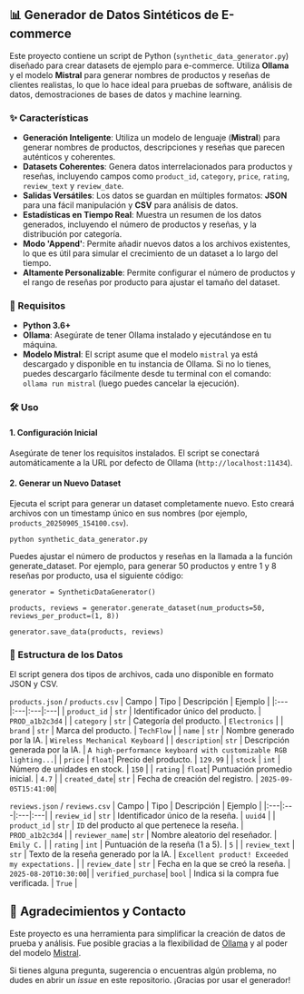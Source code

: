 ## 📊 Generador de Datos Sintéticos de E-commerce
Este proyecto contiene un script de Python (`synthetic_data_generator.py`) diseñado para crear datasets de ejemplo para e-commerce. Utiliza **Ollama** y el modelo **Mistral** para generar nombres de productos y reseñas de clientes realistas, lo que lo hace ideal para pruebas de software, análisis de datos, demostraciones de bases de datos y machine learning.
### ✨ Características
- **Generación Inteligente**: Utiliza un modelo de lenguaje (**Mistral**) para generar nombres de productos, descripciones y reseñas que parecen auténticos y coherentes.
- **Datasets Coherentes**: Genera datos interrelacionados para productos y reseñas, incluyendo campos como `product_id`, `category`, `price`, `rating`, `review_text` y `review_date`.
- **Salidas Versátiles**: Los datos se guardan en múltiples formatos: **JSON** para una fácil manipulación y **CSV** para análisis de datos.
- **Estadísticas en Tiempo Real**: Muestra un resumen de los datos generados, incluyendo el número de productos y reseñas, y la distribución por categoría.
- **Modo 'Append'**: Permite añadir nuevos datos a los archivos existentes, lo que es útil para simular el crecimiento de un dataset a lo largo del tiempo.
- **Altamente Personalizable**: Permite configurar el número de productos y el rango de reseñas por producto para ajustar el tamaño del dataset.
### 🚀 Requisitos
- **Python 3.6+**
- **Ollama**: Asegúrate de tener Ollama instalado y ejecutándose en tu máquina.
- **Modelo Mistral**: El script asume que el modelo `mistral` ya está descargado y disponible en tu instancia de Ollama. Si no lo tienes, puedes descargarlo fácilmente desde tu terminal con el comando: `ollama run mistral` (luego puedes cancelar la ejecución).
### 🛠️ Uso
#### 1. Configuración Inicial
Asegúrate de tener los requisitos instalados. El script se conectará automáticamente a la URL por defecto de Ollama (`http://localhost:11434`).
#### 2. Generar un Nuevo Dataset
Ejecuta el script para generar un dataset completamente nuevo. Esto creará archivos con un timestamp único en sus nombres (por ejemplo, `products_20250905_154100.csv`).

`python synthetic_data_generator.py`

Puedes ajustar el número de productos y reseñas en la llamada a la función generate_dataset. Por ejemplo, para generar 50 productos y entre 1 y 8 reseñas por producto, usa el siguiente código:

`generator = SyntheticDataGenerator()`

`products, reviews = generator.generate_dataset(num_products=50, reviews_per_product=(1, 8))`

`generator.save_data(products, reviews)`

### 📂 Estructura de los Datos
El script genera dos tipos de archivos, cada uno disponible en formato JSON y CSV.

`products.json` / `products.csv`
| Campo | Tipo | Descripción | Ejemplo |
|:---|:---|:---|:---|
| `product_id` | `str` | Identificador único del producto. | `PROD_a1b2c3d4` |
| `category` | `str` | Categoría del producto. | `Electronics` |
| `brand` | `str` | Marca del producto. | `TechFlow` |
| `name` | `str` | Nombre generado por la IA. | `Wireless Mechanical Keyboard` |
| `description`| `str` | Descripción generada por la IA. | `A high-performance keyboard with customizable RGB lighting...`|
| `price` | `float`| Precio del producto. | `129.99` |
| `stock` | `int` | Número de unidades en stock. | `150` |
| `rating` | `float`| Puntuación promedio inicial. | `4.7` |
| `created_date`| `str` | Fecha de creación del registro. | `2025-09-05T15:41:00`|

`reviews.json` / `reviews.csv`
| Campo | Tipo | Descripción | Ejemplo |
|:---|:---|:---|:---|
| `review_id` | `str` | Identificador único de la reseña. | `uuid4` |
| `product_id` | `str` | `ID` del producto al que pertenece la reseña. | `PROD_a1b2c3d4` |
| `reviewer_name`| `str` | Nombre aleatorio del reseñador. | `Emily C.` |
| `rating` | `int` | Puntuación de la reseña (1 a 5). | `5` |
| `review_text` | `str` | Texto de la reseña generado por la IA. | `Excellent product! Exceeded my expectations.` |
| `review_date` | `str` | Fecha en la que se creó la reseña. | `2025-08-20T10:30:00`|
| `verified_purchase`| `bool` | Indica si la compra fue verificada. | `True` |

## 👏 Agradecimientos y Contacto

Este proyecto es una herramienta para simplificar la creación de datos de prueba y análisis. Fue posible gracias a la flexibilidad de [Ollama](https://ollama.com/) y al poder del modelo [Mistral](https://mistral.ai/).

Si tienes alguna pregunta, sugerencia o encuentras algún problema, no dudes en abrir un *issue* en este repositorio. ¡Gracias por usar el generador!
